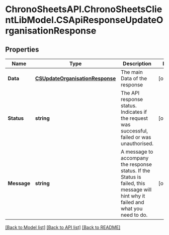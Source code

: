 # ChronoSheetsAPI.ChronoSheetsClientLibModel.CSApiResponseUpdateOrganisationResponse
## Properties

Name | Type | Description | Notes
------------ | ------------- | ------------- | -------------
**Data** | [**CSUpdateOrganisationResponse**](CSUpdateOrganisationResponse.md) | The main Data of the response | [optional] 
**Status** | **string** | The API response status. Indicates if the request was successful, failed or was unauthorised. | [optional] 
**Message** | **string** | A message to accompany the response status.  If the Status is failed, this message will hint why it failed and what you need to do. | [optional] 

[[Back to Model list]](../README.md#documentation-for-models) [[Back to API list]](../README.md#documentation-for-api-endpoints) [[Back to README]](../README.md)

